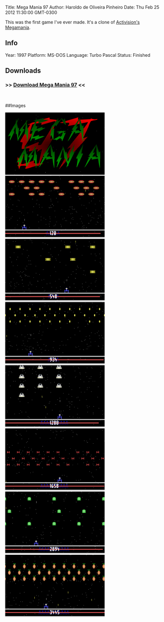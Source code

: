 Title: Mega Mania 97
Author: Haroldo de Oliveira Pinheiro
Date: Thu Feb 25 2012 11:30:00 GMT-0300

This was the first game I've ever made. It's a clone of [Activision's Megamania][Megamania].

## Info
Year: 1997
Platform: MS-DOS
Language: Turbo Pascal
Status: Finished

## Downloads
### >> [Download Mega Mania 97](downloads/mmania97.zip "Download Mega Mania 97") <<
<br>

##Images

<div class="ContentFlow">
	<div class="flow">
		<img class="item" src="/mega-mania-97/mmania97_001.png" />
		<img class="item" src="/mega-mania-97/mmania97_003.png" />
		<img class="item" src="/mega-mania-97/mmania97_004.png" />
		<img class="item" src="/mega-mania-97/mmania97_006.png" />
		<img class="item" src="/mega-mania-97/mmania97_007.png" />
		<img class="item" src="/mega-mania-97/mmania97_010.png" />
		<img class="item" src="/mega-mania-97/mmania97_012.png" />
		<img class="item" src="/mega-mania-97/mmania97_013.png" />
	</div>
</div>


[Megamania]: (http://www.atariage.com/software_page.html?SoftwareID=1145)